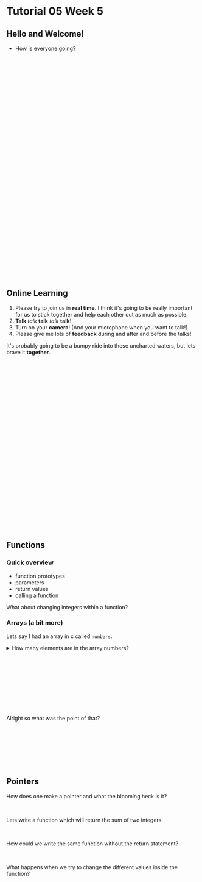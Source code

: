 # Tutorial 05 Week 5

## Hello and Welcome!

* How is everyone going?


<br>
<br>
<br>
<br>
<br>
<br>
<br>
<br>
<br>
<br>
<br>
<br>
<br>
<br>
<br>
<br>
<br>
<br>
<br>
<br>
<br>
<br>
<br>
<br>
<br>
<br>
<br>
<br>
<br>
<br>
<br>
<br>
<br>
<br>

## Online Learning

1. Please try to join us in **real time**. I think it's going to be really important for us to stick together and help each other out as much as possible.
2. **Talk** _talk_ **talk** _talk_ **talk**!
3. Turn on your **camera**! (And your microphone when you want to talk!)
4. Please give me lots of **feedback** during and after and before the talks!

It's probably going to be a bumpy ride into these uncharted waters, but lets brave it **together**.


<br>
<br>
<br>
<br>
<br>
<br>
<br>
<br>
<br>
<br>
<br>
<br>
<br>
<br>
<br>
<br>
<br>
<br>
<br>
<br>
<br>
<br>
<br>
<br>
<br>
<br>

## Functions

### Quick overview

* function prototypes
* parameters
* return values
* calling a function

What about changing integers within a function?

### Arrays (a bit more)

Lets say I had an array in c called `numbers`.

<details>
    <summary>
        How many elements are in the array numbers?
    </summary>
    Haha i'm so funny! You can't actually tell.
</details>

<br>
<br>
<br>
<br>
<br>
<br>
<br>
<br>
<br>

Alright so what was the point of that?

<br>
<br>
<br>
<br>
<br>
<br>

## Pointers

How does one make a pointer and what the blooming heck is it?

<br>

Lets write a function which will return the sum of two integers.

<br>

How could we write the same function without the return statement?

<br>

What happens when we try to change the different values inside the function?
